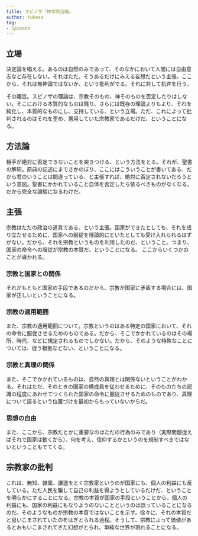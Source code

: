 ```yaml
---
title: スピノザ『神学政治論』
author: tukasa
tag: 
- Spinoza
---
```

## 立場

決定論を唱える。あるのは自然のみであって、そのなかにおいて人間には自由意志など存在しない。それはただ、そうあるだけにみえる妄想だという主張。ここから、それは無神論ではないか、という批判がでる。それに対して抗弁を行う。

その趣旨。スピノザの理論は、宗教そのもの、神そのものを否定したりはしない。そこにおける本質的なものは残り、さらには既存の理論よりもより、それを純化し、本質的なものにし、支持している、という立場。ただ、これによって批判されるのはそれを歪め、悪用していた宗教家であるだけだ、ということになる。

## 方法論

相手が絶対に否定できないことを突きつける、という方法をとる。それが、聖書の解釈。原典の記述にまでさかのぼり、ここにはこういうことが書いてある、だから君のいうことは間違っている、と主張すれば、絶対に否定されないだろうという意図。聖書にかかれていること自体を否定したら依るべきものがなくなる。だから完全な論駁になるわけだ。

## 主張

宗教はただの政治の道具である、という主張。国家ができたとしても、それを成り立たせるために、国家への服従を理論的にといたとしても受け入れられるはずがない。だから、それを宗教というものを利用したのだ、ということ。つまり、国家の命令への服従が宗教の本質だ、ということになる。
ここからいくつかのことが導かれる。

### 宗教と国家との関係

それがもともと国家の手段であるのだから、宗教が国家に矛盾する場合には、国家が正しいということになる。

### 宗教の適用範囲

また、宗教の適用範囲について。宗教というのはある特定の国家において、それの命令に服従させるためのものである。だから、そこでかかれているのはその場所、時代、などに規定されるものでしかない。だから、そのような特殊なことについては、従う根拠などない、ということになる。

### 宗教と真理の関係

また、そこでかかれているものは、自然の真理とは関係ないということがわかる。それはただ、そのときの国家の構成員を従わせるために、そのものたちの認識の程度にあわせてつくられた国家の命令に服従させるためのものであり、真理について語るという位置づけを最初からもっていないからだ。

### 思想の自由

また、ここから、宗教だとかに重要なのはただの行為のみであり（実際問題従えばそれで国家は動くから）、何を考え、信仰するかというのを規制すべきではないということもでてくる。

## 宗教家の批判

これは、無知、隷属、謙遜をとく宗教家というのが国家にも、個人の利益にも反している。ただ人民を騙して自己の利益を得ようとしているだけだ、ということを明らかにすることになる。宗教の本質が国家の手段ということから、個人の利益にも、国家の利益にもなりようのないことというのは誤っていることになるのだ。そのようなものが宗教の本質ではないことを示す。徐々に、それの本質だと思いこまされていたのをはぎとられる過程。そうして、宗教によって価値があるとおもいこまされてきた幻想がとられ、単純な世界が現れることになる。